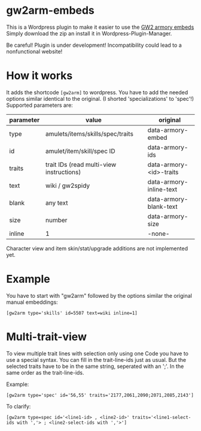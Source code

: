 # gw2arm-embeds

This is a Wordpress plugin to make it easier to use the [GW2 armory embeds](https://github.com/madou/armory-embeds)
Simply download the zip an install it in Wordpress-Plugin-Manager.

Be careful! Plugin is under development! Incompatibility could lead to a nonfunctional website!

# How it works

It adds the shortcode `[gw2arm]` to wordpress. You have to add the needed options similar identical to the original. (I shorted 'specializations' to 'spec'!)
Supported parameters are:

parameter | value | original
------------|------------|------------
type  |  amulets/items/skills/spec/traits | data-armory-embed
id  |  amulet/item/skill/spec ID  | data-armory-ids
traits  |  trait IDs (read multi-view instructions)  |  data-armory-\<id>-traits
text  |  wiki / gw2spidy  |  data-armory-inline-text
blank  |  any text  |  data-armory-blank-text
size  |  number  |  data-armory-size
inline  |  1  |  -none-

Character view and item skin/stat/upgrade additions are not implemented yet.

# Example

You have to start with "gw2arm" followed by the options similar the original manual embeddings:
```
[gw2arm type='skills' id=5507 text=wiki inline=1]
```

# Multi-trait-view

To view multiple trait lines with selection only using one Code you have to use a special syntax.
You can fill in the trait-line-ids just as usual. But the selected traits have to be in the same string, seperated with an ';'. In the same order as the trait-line-ids.

Example:
```
[gw2arm type='spec' id='56,55' traits='2177,2061,2090;2071,2085,2143']
```

To clarify:
```
[gw2arm type=spec id='<line1-id> , <line2-id>' traits='<line1-select-ids with ','> ; <line2-select-ids with ','>']

```
